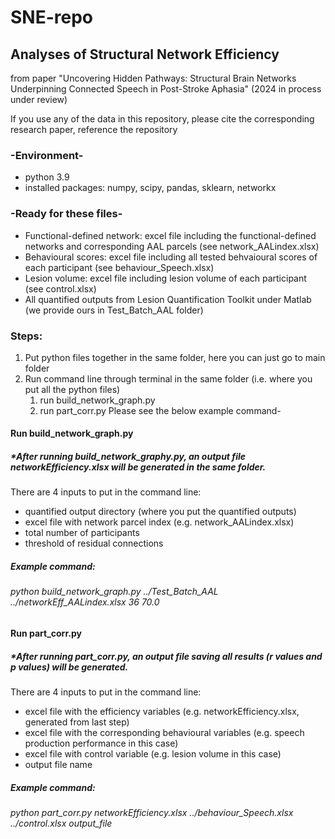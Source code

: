 # SNE-repo
## Analyses of Structural Network Efficiency
from paper "Uncovering Hidden Pathways: Structural Brain Networks Underpinning Connected Speech in Post-Stroke Aphasia" (2024 in process under review)

If you use any of the data in this repository, please cite the corresponding research paper, reference the repository

### -Environment-
  + python 3.9
  + installed packages: numpy, scipy, pandas, sklearn, networkx

### -Ready for these files-
  + Functional-defined network: excel file including the functional-defined networks and corresponding AAL parcels (see network_AALindex.xlsx)
  + Behavioural scores: excel file including all tested behvaioural scores of each participant (see behaviour_Speech.xlsx)
  + Lesion volume: excel file including lesion volume of each participant (see control.xlsx)
  + All quantified outputs from Lesion Quantification Toolkit under Matlab (we provide ours in Test_Batch_AAL folder)

### Steps:
1. Put python files together in the same folder, here you can just go to main folder
2. Run command line through terminal in the same folder (i.e. where you put all the python files) 
    1. run build_network_graph.py
    2. run part_corr.py
Please see the below example command-
#### Run build_network_graph.py
##### *After running build_network_graphy.py, an output file networkEfficiency.xlsx will be generated in the same folder.
  There are 4 inputs to put in the command line: 
  + quantified output directory (where you put the quantified outputs)
  + excel file with network parcel index (e.g. network_AALindex.xlsx)
  + total number of participants
  + threshold of residual connections

##### Example command:
  ###### python build_network_graph.py ../Test_Batch_AAL ../networkEff_AALindex.xlsx 36 70.0
  

#### Run part_corr.py
##### *After running part_corr.py, an output file saving all results (r values and p values) will be generated.
There are 4 inputs to put in the command line: 
+ excel file with the efficiency variables (e.g. networkEfficiency.xlsx, generated from last step)
+ excel file with the corresponding behavioural variables (e.g. speech production performance in this case)
+ excel file with control variable (e.g. lesion volume in this case)
+ output file name 

##### Example command:
  ###### python part_corr.py networkEfficiency.xlsx ../behaviour_Speech.xlsx ../control.xlsx output_file


